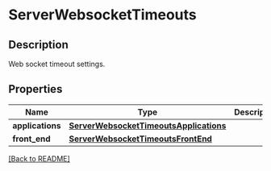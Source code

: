 # ServerWebsocketTimeouts

## Description

Web socket timeout settings.


## Properties

Name | Type | Description | Notes
------------ | ------------- | ------------- | -------------
**applications** | [**ServerWebsocketTimeoutsApplications**](ServerWebsocketTimeoutsApplications.md) |  | [optional] 
**front\_end** | [**ServerWebsocketTimeoutsFrontEnd**](ServerWebsocketTimeoutsFrontEnd.md) |  | [optional] 

[[Back to README]](../README.md)



